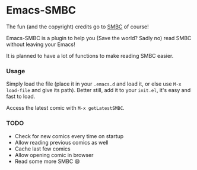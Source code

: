 Emacs-SMBC
==========

The fun (and the copyright) credits go to [SMBC](http://smbc-comics.com/) of course!

Emacs-SMBC is a plugin to help you (Save the world? Sadly no) read SMBC without leaving your Emacs!

It is planned to have a lot of functions to make reading SMBC easier.

### Usage
Simply load the file (place it in your `.emacs.d` and load it, or else use `M-x load-file` and give its path).
Better still, add it to your `init.el`, it's easy and fast to load.

Access the latest comic with `M-x getLatestSMBC`.

### TODO

* Check for new comics every time on startup
* Allow reading previous comics as well
* Cache last few comics
* Allow opening comic in browser
* Read some more SMBC :smile:
